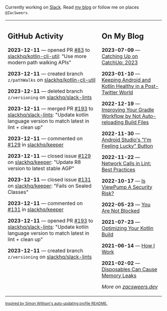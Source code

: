 Currently working on [Slack](https://slack.com/). Read [my blog](https://zacsweers.dev/) or follow me on places `@ZacSweers`.

<table><tr><td valign="top" width="60%">

## GitHub Activity
<!-- githubActivity starts -->
**2023-12-11** — opened PR [#83](https://github.com/slackhq/kotlin-cli-util/pull/83) to [slackhq/kotlin-cli-util](https://github.com/slackhq/kotlin-cli-util): "Use more modern path walking APIs"

**2023-12-11** — created branch `z/pathWalks` on [slackhq/kotlin-cli-util](https://github.com/slackhq/kotlin-cli-util)

**2023-12-11** — deleted branch `z/versioning` on [slackhq/slack-lints](https://github.com/slackhq/slack-lints)

**2023-12-11** — merged PR [#193](https://github.com/slackhq/slack-lints/pull/193) to [slackhq/slack-lints](https://github.com/slackhq/slack-lints): "Update kotlin language version to match latest in lint + clean up"

**2023-12-11** — commented on [#129](https://github.com/slackhq/keeper/issues/129#issuecomment-1850234567) in [slackhq/keeper](https://github.com/slackhq/keeper)

**2023-12-11** — closed issue [#129](https://github.com/slackhq/keeper/issues/129) on [slackhq/keeper](https://github.com/slackhq/keeper): "Update R8 version to latest stable AGP"

**2023-12-11** — closed issue [#131](https://github.com/slackhq/keeper/issues/131) on [slackhq/keeper](https://github.com/slackhq/keeper): "Fails on Sealed Classes"

**2023-12-11** — commented on [#131](https://github.com/slackhq/keeper/issues/131#issuecomment-1850212553) in [slackhq/keeper](https://github.com/slackhq/keeper)

**2023-12-11** — opened PR [#193](https://github.com/slackhq/slack-lints/pull/193) to [slackhq/slack-lints](https://github.com/slackhq/slack-lints): "Update kotlin language version to match latest in lint + clean up"

**2023-12-11** — created branch `z/versioning` on [slackhq/slack-lints](https://github.com/slackhq/slack-lints)
<!-- githubActivity ends -->
</td><td valign="top" width="40%">

## On My Blog
<!-- blog starts -->
**2023-07-09** — [Catching Up on CatchUp: 2023](https://www.zacsweers.dev/catching-up-on-catchup-2023/)

**2023-01-10** — [Keeping Android and Kotlin Healthy in a Post-Twitter World](https://www.zacsweers.dev/keeping-android-healthy/)

**2022-12-19** — [Improving Your Gradle Workflow by Not Auto-reloading Build Files](https://www.zacsweers.dev/improving-your-workflow-by-not-auto-reloading-build-files/)

**2022-11-30** — [Android Studio's "I'm Feeling Lucky" Button](https://www.zacsweers.dev/android-studios-im-feeling-lucky-button/)

**2022-11-22** — [Network Calls in Lint: Best Practices](https://www.zacsweers.dev/network-calls-in-lint-best-practices/)

**2022-10-17** — [Is ViewPump A Security Risk?](https://www.zacsweers.dev/is-viewpump-a-security-risk/)

**2022-05-23** — [You Are Not Blocked](https://www.zacsweers.dev/you-are-not-blocked/)

**2021-07-23** — [Optimizing Your Kotlin Build](https://www.zacsweers.dev/optimizing-your-kotlin-build/)

**2021-06-14** — [How I Work](https://www.zacsweers.dev/how-i-work/)

**2021-02-02** — [Disposables Can Cause Memory Leaks](https://www.zacsweers.dev/disposables-can-cause-memory-leaks/)
<!-- blog ends -->
_More on [zacsweers.dev](https://zacsweers.dev/)_
</td></tr></table>

<sub><a href="https://simonwillison.net/2020/Jul/10/self-updating-profile-readme/">Inspired by Simon Willison's auto-updating profile README.</a></sub>